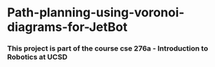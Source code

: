 # Path-planning-using-voronoi-diagrams-for-JetBot

### This project is part of the course cse 276a - Introduction to Robotics at UCSD

